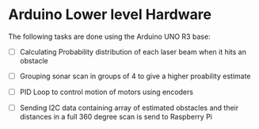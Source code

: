 Arduino Lower level Hardware
==============================

The following tasks are done using the Arduino UNO R3 base:

-[ ] Calculating Probability distribution of each laser beam when it hits an obstacle

-[ ] Grouping sonar scan in groups of 4 to give a higher proability estimate

-[ ] PID Loop to control motion of motors using encoders

-[ ] Sending I2C data containing array of estimated obstacles and their distances in a full 360 degree scan is send to Raspberry Pi
